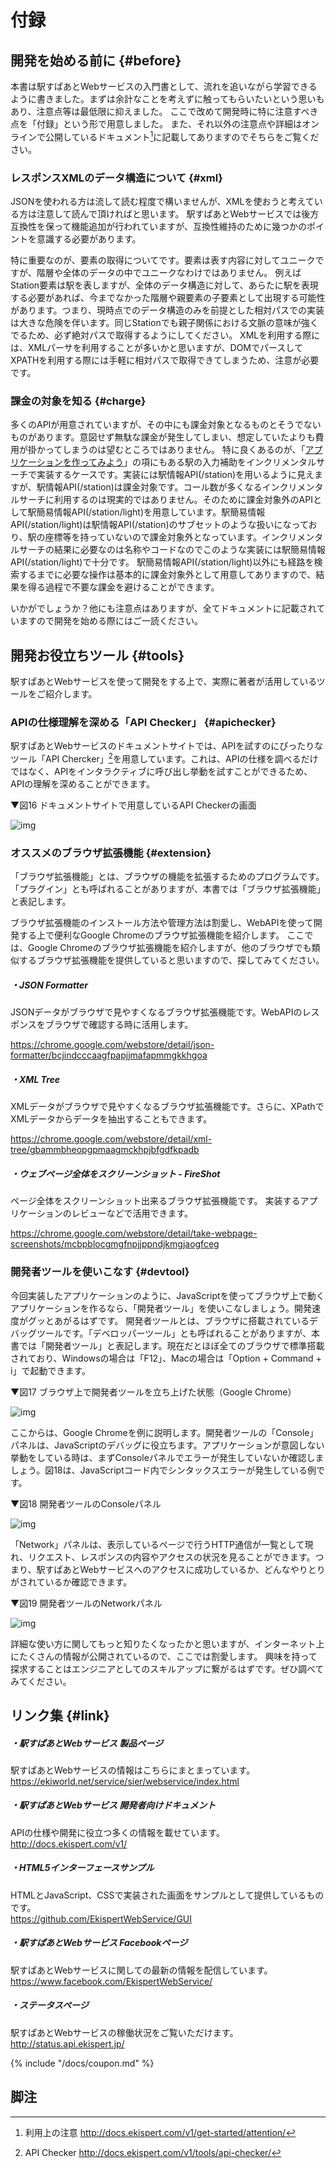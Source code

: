# 付録

## 開発を始める前に {#before}
本書は駅すぱあとWebサービスの入門書として、流れを追いながら学習できるように書きました。まずは余計なことを考えずに触ってもらいたいという思いもあり、注意点等は最低限に抑えました。
ここで改めて開発時に特に注意すべき点を「付録」という形で用意しました。
また、それ以外の注意点や詳細はオンラインで公開しているドキュメント[^1]に記載してありますのでそちらをご覧ください。

### レスポンスXMLのデータ構造について {#xml}

JSONを使われる方は流して読む程度で構いませんが、XMLを使おうと考えている方は注意して読んで頂ければと思います。
駅すぱあとWebサービスでは後方互換性を保って機能追加が行われていますが、互換性維持のために幾つかのポイントを意識する必要があります。

特に重要なのが、要素の取得についてです。要素は表す内容に対してユニークですが、階層や全体のデータの中でユニークなわけではありません。
例えばStation要素は駅を表しますが、全体のデータ構造に対して、あらたに駅を表現する必要があれば、今までなかった階層や親要素の子要素として出現する可能性があります。つまり、現時点でのデータ構造のみを前提とした相対パスでの実装は大きな危険を伴います。同じStationでも親子関係における文脈の意味が強くでるため、必ず絶対パスで取得するようにしてください。
XMLを利用する際には、XMLパーサを利用することが多いかと思いますが、DOMでパースしてXPATHを利用する際には手軽に相対パスで取得できてしまうため、注意が必要です。

### 課金の対象を知る {#charge}

多くのAPIが用意されていますが、その中にも課金対象となるものとそうでないものがあります。意図せず無駄な課金が発生してしまい、想定していたよりも費用が掛かってしまうのは望むところではありません。
特に良くあるのが、「[アプリケーションを作ってみよう](/docs/app.md)」の項にもある駅の入力補助をインクリメンタルサーチで実装するケースです。実装には駅情報API(/station)を用いるように見えますが、駅情報API(/station)は課金対象です。コール数が多くなるインクリメンタルサーチに利用するのは現実的ではありません。そのために課金対象外のAPIとして駅簡易情報API(/station/light)を用意しています。駅簡易情報API(/station/light)は駅情報API(/station)のサブセットのような扱いになっており、駅の座標等を持っていないので課金対象外となっています。インクリメンタルサーチの結果に必要なのは名称やコードなのでこのような実装には駅簡易情報API(/station/light)で十分です。
駅簡易情報API(/station/light)以外にも経路を検索するまでに必要な操作は基本的に課金対象外として用意してありますので、結果を得る過程で不要な課金を避けることができます。

いかがでしょうか？他にも注意点はありますが、全てドキュメントに記載されていますので開発を始める際にはご一読ください。

## 開発お役立ちツール {#tools}

駅すぱあとWebサービスを使って開発をする上で、実際に著者が活用しているツールをご紹介します。

### APIの仕様理解を深める「API Checker」 {#apichecker}

駅すぱあとWebサービスのドキュメントサイトでは、APIを試すのにぴったりなツール「API Chercker」[^2]を用意しています。これは、APIの仕様を調べるだけではなく、APIをインタラクティブに呼び出し挙動を試すことができるため、APIの理解を深めることができます。

▼図16 ドキュメントサイトで用意しているAPI Checkerの画面

![img](https://docs.google.com/drawings/d/e/2PACX-1vQInUlCEyqmk2MGZdXlTL1nO2tNRJynxbxMV9ZdZJvpx9BJISZ4m9KBkzw9Fzr2cpVMvv3cw0SD2d0X/pub?w=1394&h=755)

### オススメのブラウザ拡張機能 {#extension}

「ブラウザ拡張機能」とは、ブラウザの機能を拡張するためのプログラムです。
「プラグイン」とも呼ばれることがありますが、本書では「ブラウザ拡張機能」と表記します。

ブラウザ拡張機能のインストール方法や管理方法は割愛し、WebAPIを使って開発する上で便利なGoogle Chromeのブラウザ拡張機能を紹介します。
ここでは、Google Chromeのブラウザ拡張機能を紹介しますが、他のブラウザでも類似するブラウザ拡張機能を提供していると思いますので、探してみてください。

##### ・JSON Formatter

JSONデータがブラウザで見やすくなるブラウザ拡張機能です。WebAPIのレスポンスをブラウザで確認する時に活用します。

https://chrome.google.com/webstore/detail/json-formatter/bcjindcccaagfpapjjmafapmmgkkhgoa

##### ・XML Tree

XMLデータがブラウザで見やすくなるブラウザ拡張機能です。さらに、XPathでXMLデータからデータを抽出することもできます。

https://chrome.google.com/webstore/detail/xml-tree/gbammbheopgpmaagmckhpjbfgdfkpadb

##### ・ウェブページ全体をスクリーンショット - FireShot

ページ全体をスクリーンショット出来るブラウザ拡張機能です。
実装するアプリケーションのレビューなどで活用できます。

https://chrome.google.com/webstore/detail/take-webpage-screenshots/mcbpblocgmgfnpjjppndjkmgjaogfceg

### 開発者ツールを使いこなす {#devtool}

今回実装したアプリケーションのように、JavaScriptを使ってブラウザ上で動くアプリケーションを作るなら、「開発者ツール」を使いこなしましょう。開発速度がグッとあがるはずです。
開発者ツールとは、ブラウザに搭載されているデバッグツールです。「デベロッパーツール」とも呼ばれることがありますが、本書では「開発者ツール」と表記します。現在だとほぼ全てのブラウザで標準搭載されており、Windowsの場合は「F12」、Macの場合は「Option + Command + i」で起動できます。

▼図17 ブラウザ上で開発者ツールを立ち上げた状態（Google Chrome）

![img](https://docs.google.com/drawings/d/e/2PACX-1vRA6DSbkgyWfi_PjDghsvjZhXnU49zA77V3vZR16esp1zrz8xrFrQRRTgINHmwoNXJC6Srr5liWhmR0/pub?w=1393&h=784)

ここからは、Google Chromeを例に説明します。開発者ツールの「Console」パネルは、JavaScriptのデバッグに役立ちます。アプリケーションが意図しない挙動をしている時は、まずConsoleパネルでエラーが発生していないか確認しましょう。図18は、JavaScriptコード内でシンタックスエラーが発生している例です。

▼図18 開発者ツールのConsoleパネル

![img](https://docs.google.com/drawings/d/e/2PACX-1vTXGa1E75cNr9On3Q-03Paf9JlUomwx3ta1pzSda0uIBVOtwIrdZS-qtmB7EjA1RHpdsxlMr95pi7wI/pub?w=1392&h=641)

「Network」パネルは、表示しているページで行うHTTP通信が一覧として現れ、リクエスト、レスポンスの内容やアクセスの状況を見ることができます。つまり、駅すぱあとWebサービスへのアクセスに成功しているか、どんなやりとりがされているか確認できます。

▼図19 開発者ツールのNetworkパネル

![img](https://docs.google.com/drawings/d/e/2PACX-1vSAYbY59MLD_lIQdp3cb1BJ7KQuVXBvjSIKes-Uz0OUJ4h08SWc4ohiC__1eBZgoHRqKGZwdhJ6BGgy/pub?w=1393&h=660)

詳細な使い方に関してもっと知りたくなったかと思いますが、インターネット上にたくさんの情報が公開されているので、ここでは割愛します。
興味を持って探求することはエンジニアとしてのスキルアップに繋がるはずです。ぜひ調べてみてください。

## リンク集 {#link}

##### ・駅すぱあとWebサービス 製品ページ

駅すぱあとWebサービスの情報はこちらにまとまっています。  
https://ekiworld.net/service/sier/webservice/index.html

##### ・駅すぱあとWebサービス 開発者向けドキュメント

APIの仕様や開発に役立つ多くの情報を載せています。  
http://docs.ekispert.com/v1/

##### ・HTML5インターフェースサンプル

HTMLとJavaScript、CSSで実装された画面をサンプルとして提供しているものです。  
https://github.com/EkispertWebService/GUI

##### ・駅すぱあとWebサービス Facebookページ

駅すぱあとWebサービスに関しての最新の情報を配信しています。  
https://www.facebook.com/EkispertWebService/

##### ・ステータスページ

駅すぱあとWebサービスの稼働状況をご覧いただけます。  
http://status.api.ekispert.jp/


{% include "/docs/coupon.md" %}

## 脚注
[^1]: 利用上の注意 http://docs.ekispert.com/v1/get-started/attention/
[^2]: API Checker http://docs.ekispert.com/v1/tools/api-checker/
